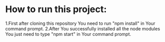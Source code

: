 # How to run this project:
1.First after cloning this repository You need to run "npm install" in Your command prompt.
2.After You successfully installed all the node modules You just need to type "npm start" in Your command prompt.